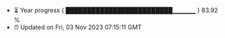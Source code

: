 - ⏳ Year progress { █████████████████████████▁▁▁▁▁ } 83.92 %
- ⏰ Updated on Fri, 03 Nov 2023 07:15:11 GMT

